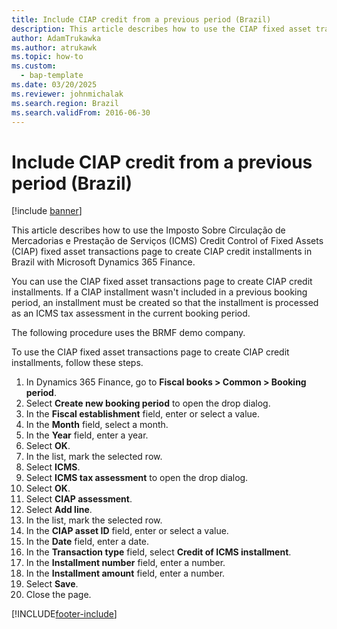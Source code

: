 ```yaml
---
title: Include CIAP credit from a previous period (Brazil)
description: This article describes how to use the CIAP fixed asset transactions page to create CIAP credit installments in Brazil with Microsoft Dynamics 365 Finance.
author: AdamTrukawka
ms.author: atrukawk
ms.topic: how-to
ms.custom: 
  - bap-template
ms.date: 03/20/2025
ms.reviewer: johnmichalak
ms.search.region: Brazil
ms.search.validFrom: 2016-06-30
---
```


# Include CIAP credit from a previous period (Brazil)

[!include [banner](../../includes/banner.md)]

This article describes how to use the Imposto Sobre Circulação de Mercadorias e Prestação de Serviços (ICMS) Credit Control of Fixed Assets (CIAP) fixed asset transactions page to create CIAP credit installments in Brazil with Microsoft Dynamics 365 Finance.

You can use the CIAP fixed asset transactions page to create CIAP credit installments. If a CIAP installment wasn't included in a previous booking period, an installment must be created so that the installment is processed as an ICMS tax assessment in the current booking period. 

The following procedure uses the BRMF demo company.

To use the CIAP fixed asset transactions page to create CIAP credit installments, follow these steps.

1. In Dynamics 365 Finance, go to **Fiscal books \> Common \> Booking period**.
1. Select **Create new booking period** to open the drop dialog.
1. In the **Fiscal establishment** field, enter or select a value.
1. In the **Month** field, select a month.
1. In the **Year** field, enter a year.
1. Select **OK**.
1. In the list, mark the selected row.
1. Select **ICMS**.
1. Select **ICMS tax assessment** to open the drop dialog.
1. Select **OK**.
1. Select **CIAP assessment**.
1. Select **Add line**.
1. In the list, mark the selected row.
1. In the **CIAP asset ID** field, enter or select a value.
1. In the **Date** field, enter a date.
1. In the **Transaction type** field, select **Credit of ICMS installment**.  
1. In the **Installment number** field, enter a number.
1. In the **Installment amount** field, enter a number.
1. Select **Save**.
1. Close the page.



[!INCLUDE[footer-include](../../../includes/footer-banner.md)]
